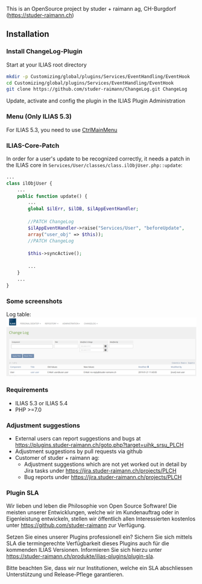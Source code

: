 This is an OpenSource project by studer + raimann ag, CH-Burgdorf (https://studer-raimann.ch)

## Installation

### Install ChangeLog-Plugin
Start at your ILIAS root directory
```bash
mkdir -p Customizing/global/plugins/Services/EventHandling/EventHook
cd Customizing/global/plugins/Services/EventHandling/EventHook
git clone https://github.com/studer-raimann/ChangeLog.git ChangeLog
```
Update, activate and config the plugin in the ILIAS Plugin Administration

### Menu (Only ILIAS 5.3)
For ILIAS 5.3, you need to use [CtrlMainMenu](https://github.com/studer-raimann/CtrlMainMenu)

### ILIAS-Core-Patch
In order for a user's update to be recognized correctly, it needs a patch in the ILIAS core in `Services/User/classes/class.ilObjUser.php::update`:
```php
...
class ilObjUser {
	...
	public function update() {
		...
		global $ilErr, $ilDB, $ilAppEventHandler;
		
		//PATCH ChangeLog
		$ilAppEventHandler->raise("Services/User", "beforeUpdate",
		array("user_obj" => $this));
		//PATCH ChangeLog
		
		$this->syncActive();
		
		...
	}
	...
}
```

### Some screenshots
Log table:
![Log table](./doc/screenshots/log_table.png)

### Requirements
* ILIAS 5.3 or ILIAS 5.4
* PHP >=7.0

### Adjustment suggestions
* External users can report suggestions and bugs at https://plugins.studer-raimann.ch/goto.php?target=uihk_srsu_PLCH
* Adjustment suggestions by pull requests via github
* Customer of studer + raimann ag: 
	* Adjustment suggestions which are not yet worked out in detail by Jira tasks under https://jira.studer-raimann.ch/projects/PLCH
	* Bug reports under https://jira.studer-raimann.ch/projects/PLCH

### Plugin SLA
Wir lieben und leben die Philosophie von Open Source Software! Die meisten unserer Entwicklungen, welche wir im Kundenauftrag oder in Eigenleistung entwickeln, stellen wir öffentlich allen Interessierten kostenlos unter https://github.com/studer-raimann zur Verfügung.

Setzen Sie eines unserer Plugins professionell ein? Sichern Sie sich mittels SLA die termingerechte Verfügbarkeit dieses Plugins auch für die kommenden ILIAS Versionen. Informieren Sie sich hierzu unter https://studer-raimann.ch/produkte/ilias-plugins/plugin-sla.

Bitte beachten Sie, dass wir nur Institutionen, welche ein SLA abschliessen Unterstützung und Release-Pflege garantieren.
